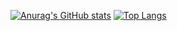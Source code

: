 [![Anurag's GitHub stats](https://github-readme-stats.vercel.app/api?username=xcraimax&locale=en&bg_color=000000&text_color=ffffff&icon_color=c15ef7&title_color=c15ef7&show_icons=true&include_all_commits=true&count_private=true)](https://github.com/xCraimax)
[![Top Langs](https://github-readme-stats.vercel.app/api/top-langs/?username=xcraimax&langs_count=8)](https://github.com/xCraimax)
